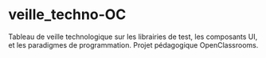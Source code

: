 # veille_techno-OC
Tableau de veille technologique sur les librairies de test, les composants UI, et les paradigmes de programmation. Projet pédagogique OpenClassrooms.
